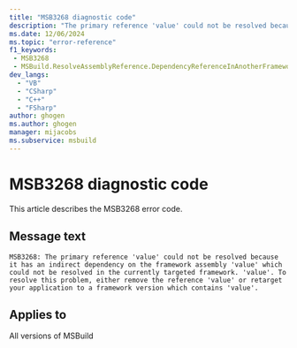 ```yaml
---
title: "MSB3268 diagnostic code"
description: "The primary reference 'value' could not be resolved because it has an indirect dependency on the framework assembly 'value' which could not be resolved in the currently targeted framework. 'value'. To resolve this problem, either remove the reference 'value' or retarget your application to a framework version which contains 'value'."
ms.date: 12/06/2024
ms.topic: "error-reference"
f1_keywords:
 - MSB3268
 - MSBuild.ResolveAssemblyReference.DependencyReferenceInAnotherFramework
dev_langs:
  - "VB"
  - "CSharp"
  - "C++"
  - "FSharp"
author: ghogen
ms.author: ghogen
manager: mijacobs
ms.subservice: msbuild
---
```


# MSB3268 diagnostic code

<!-- :::ErrorDefinitionDescription::: -->
<!-- :::editable-content name="introDescription"::: -->
This article describes the MSB3268 error code.
<!-- :::editable-content-end::: -->

## Message text

`MSB3268: The primary reference 'value' could not be resolved because it has an indirect dependency on the framework assembly 'value' which could not be resolved in the currently targeted framework. 'value'. To resolve this problem, either remove the reference 'value' or retarget your application to a framework version which contains 'value'.`

<!-- :::editable-content name="postOutputDescription"::: -->
<!--
{StrBegin="MSB3268: "}
-->
<!-- :::editable-content-end::: -->
<!-- :::ErrorDefinitionDescription-end::: -->

## Applies to

All versions of MSBuild

